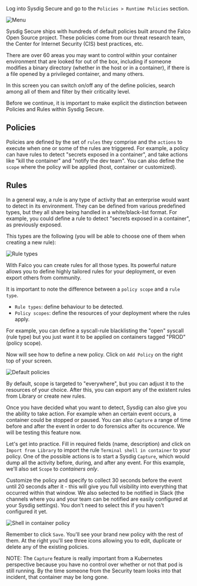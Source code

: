 Log into Sysdig Secure and go to the `Policies > Runtime Policies` section.

![Menu](/sysdig/courses/secure/secure-runtime-security/assets/menu.png)

Sysdig Secure ships with hundreds of default policies built around the Falco Open Source project.
These policies come from our threat research team, the Center for Internet Security (CIS) best practices, etc.

There are over 60 areas you may want to control within your container environment that are looked for out of the box, including if someone modifies a binary directory (whether in the host or in a container),
if there is a file opened by a privileged container, and many others.

In this screen you can switch on/off any of the define policies, search among all of them and filter by their criticality level.

Before we continue, it is important to make explicit the distinction between Policies and Rules within Sysdig Secure.

Policies
--------

Policies are defined by the set of `rules` they comprise and the `actions` to execute when one or some of the rules are triggered. For example, a policy can have rules to detect "secrets exposed in a container", and take actions like "kill the container" and "notify the dev team". You can also define the `scope` where the policy will be applied (host, container or customized).

Rules
-----

In a general way, a rule is any type of activity that an enterprise would want to detect in its environment. They can be defined from various predefined types, but they all share being handled in a white/black-list format. For example, you could define a rule to detect "secrets exposed in a container", as previously exposed.

This types are the following (you will be able to choose one of them when creating a new rule):

![Rule types](/sysdig/courses/secure/secure-runtime-security/assets/rule_types.png)

With Falco you can create rules for all those types. Its powerful nature allows you to define highly tailored rules for your deployment, or even export others from community.

It is important to note the difference between a `policy scope` and a `rule type`. 
- `Rule types`: define behaviour to be detected.
- `Policy scopes`: define the resources of your deployment where the rules apply.

For example, you can define a syscall-rule blacklisting the "open" syscall (rule type) but you just want it to be applied on containers tagged "PROD" (policy scope).

Now will see how to define a new policy. Click on `Add Policy` on the right top of your screen.

![Default policies](/sysdig/courses/secure/secure-runtime-security/assets/default_policies.png)

By default, scope is targeted to "everywhere", but you can adjust it to the resources of your choice.
After this, you can export any of the existent rules from Library or create new rules.

Once you have decided what you want to detect, Sysdig can also give you the ability to take action.
For example when an certain event occurs, a container could be stopped or paused. You can also `Capture` a range of time before and after the event in order to do forensics after its occurence. We will be testing this feature now.

Let's get into practice. Fill in required fields (name, description) and click on `Import from Library` to import the rule `Terminal shell in container` to your policy. One of the possible actions is to start a Sysdig `Capture`, which would dump all the activity before, during, and after any event. For this example, we'll also set `Scope` to _containers only_.

Customize the policy and specify to collect 30 seconds before the event until 20 seconds after it -
this will give you full visibility into everything that occurred within that window. We also selected to be notified in Slack (the channels where you and your team can be notified are easily configured at your Sysdig settings). You don't need to select this if you haven't configured it yet.

![Shell in container policy](/sysdig/courses/secure/secure-runtime-security/assets/shell_in_container_policy.png)

Remember to click `Save`. You'll see your brand new policy with the rest of them. At the right you'll see three icons allowing you to edit, duplicate or delete any of the existing policies.

NOTE: The `Capture` feature is really important from a Kubernetes perspective because you have no control over
whether or not that pod is still running.  By the time someone from the Security team looks into that incident,
that container may be long gone.

